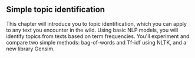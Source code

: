 ## Simple topic identification

This chapter will introduce you to topic identification, which you can apply to any text you encounter in the wild. Using basic NLP models, you will identify topics from texts based on term frequencies. You'll experiment and compare two simple methods: bag-of-words and Tf-idf using NLTK, and a new library Gensim.
